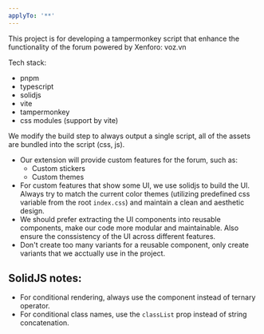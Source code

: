 ```yaml
---
applyTo: '**'
---
```


This project is for developing a tampermonkey script that enhance the functionality of the forum powered by Xenforo: voz.vn

Tech stack:

- pnpm
- typescript
- solidjs
- vite
- tampermonkey
- css modules (support by vite)

We modify the build step to always output a single script, all of the assets are bundled into the script (css, js).

- Our extension will provide custom features for the forum, such as:
  - Custom stickers
  - Custom themes
- For custom features that show some UI, we use solidjs to build the UI. Always try to match the current color themes (utilizing predefined css variable from the root `index.css`) and maintain a clean and aesthetic design.
- We should prefer extracting the UI components into reusable components, make our code more modular and maintainable. Also ensure the conssistency of the UI across different features.
- Don't create too many variants for a reusable component, only create variants that we acctually use in the project.

## SolidJS notes:

- For conditional rendering, always use the <Show /> component instead of ternary operator.
- For conditional class names, use the `classList` prop instead of string concatenation.
